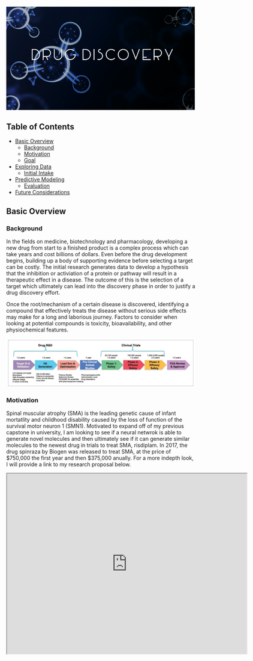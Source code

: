 <p align="center">
  <img src=https://github.com/phamc4/Molecule-Generator/blob/master/images/title.png></img>
 
  ## Table of Contents

- [Basic Overview](#basic-overview)
  - [Background](#background)
  - [Motivation](#motivation)
  - [Goal](#goal)
- [Exploring Data](#exploring-data)
  - [Initial Intake](#initial-intake)
- [Predictive Modeling](#predictive-modeling)
  - [Evaluation](#evaluation)
- [Future Considerations](#future-considerations)



## Basic Overview

### Background
In the fields on medicine, biotechnology and pharmacology, developing a new drug from start to a finished product is a complex process which can take years and cost billions of dollars. Even before the drug development begins, building up a body of supporting evidence before selecting a target can be costly. The initial research generates data to develop a hypothesis that the inhibition or activiation of a protein or pathway will result in a therapeutic effect in a disease. The outcome of this is the selection of a target which ultimately can lead into the discovery phase in order to justify a drug discovery effort. 

Once the root/mechanism of a certain disease is discovered, identifying a compound that effectively treats the disease without serious side effects may make for a long and laborious journey. Factors to consider when looking at potential compounds is toxicity, bioavailability, and other physiochemical features. 

<p align="center">
  <img src=https://github.com/phamc4/Molecule-Generator/blob/master/images/Drug-discovery-value-chain-1.jpg></img>
  
 ### Motivation
 
Spinal muscular atrophy (SMA) is the leading genetic cause of infant mortatlity and childhood disability caused by the loss of function of the survival motor neuron 1 (SMN1). Motivated to expand off of my previous capstone in university, I am looking to see if a neural netwrok is able to generate novel molecules and then ultimately see if it can generate similar molecules to the newest drug in trials to treat SMA, risdiplam. In 2017, the drug spinraza by Biogen was released to treat SMA, at the price of $750,000 the first year and then $375,000 anually. For a more indepth look, I will provide a link to my research proposal below.


<iframe src="https://drive.google.com/file/d/1pST7g_NXvMu7DsCHVog7aexyfkU_-Am3/preview" width="640" height="480"></iframe>
